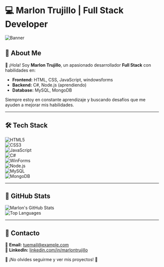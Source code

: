 # 💻 Marlon Trujillo | Full Stack Developer  

![Banner](https://source.unsplash.com/1600x400/?technology,coding)

## 🚀 About Me  
👋 ¡Hola! Soy **Marlon Trujillo**, un apasionado desarrollador **Full Stack** con habilidades en:  
- **Frontend:** HTML, CSS, JavaScript, windowsforms  
- **Backend:** C#, Node.js (aprendiendo)  
- **Database:** MySQL, MongoDB  

Siempre estoy en constante aprendizaje y buscando desafíos que me ayuden a mejorar mis habilidades.  

---

## 🛠 Tech Stack  
![HTML5](https://img.shields.io/badge/HTML5-%23E34F26.svg?style=for-the-badge&logo=html5&logoColor=white)  
![CSS3](https://img.shields.io/badge/CSS3-%231572B6.svg?style=for-the-badge&logo=css3&logoColor=white)  
![JavaScript](https://img.shields.io/badge/JavaScript-%23F7DF1E.svg?style=for-the-badge&logo=javascript&logoColor=black)  
![C#](https://img.shields.io/badge/C%23-%23239120.svg?style=for-the-badge&logo=csharp&logoColor=white)  
![WinForms](https://img.shields.io/badge/WinForms-%230078D6.svg?style=for-the-badge&logo=windows&logoColor=white)  
![Node.js](https://img.shields.io/badge/Node.js-%23339933.svg?style=for-the-badge&logo=node.js&logoColor=white)  
![MySQL](https://img.shields.io/badge/MySQL-%234479A1.svg?style=for-the-badge&logo=mysql&logoColor=white)  
![MongoDB](https://img.shields.io/badge/MongoDB-%2347A248.svg?style=for-the-badge&logo=mongodb&logoColor=white)  

---

## 💊 GitHub Stats  
![Marlon's GitHub Stats](https://github-readme-stats.vercel.app/api?username=marlontrujillo&show_icons=true&theme=radical)  
![Top Languages](https://github-readme-stats.vercel.app/api/top-langs/?username=marlontrujillo&layout=compact&theme=radical)  

---

## 🔗 Contacto  
📧 **Email:** [tuemail@example.com](mailto:tj.marlon0605@gmail.com)  
🌛 **LinkedIn:** [linkedin.com/in/marlontrujillo](www.linkedin.com/in/marlon-trujillo-5b661734a)  

🌟 ¡No olvides seguirme y ver mis proyectos! 🚀
